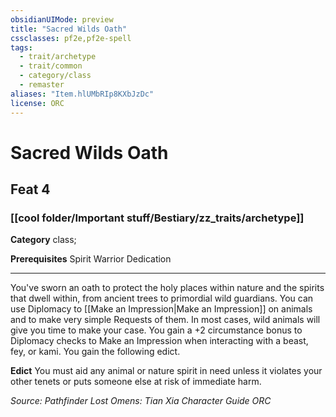 ```yaml
---
obsidianUIMode: preview
title: "Sacred Wilds Oath"
cssclasses: pf2e,pf2e-spell
tags:
  - trait/archetype
  - trait/common
  - category/class
  - remaster
aliases: "Item.hlUMbRIp8KXbJzDc"
license: ORC
---
```

# Sacred Wilds Oath
## Feat 4
### [[cool folder/Important stuff/Bestiary/zz_traits/archetype]]

**Category** class; 



**Prerequisites** Spirit Warrior Dedication
* * *
You've sworn an oath to protect the holy places within nature and the spirits that dwell within, from ancient trees to primordial wild guardians. You can use Diplomacy to [[Make an Impression|Make an Impression]] on animals and to make very simple Requests of them. In most cases, wild animals will give you time to make your case. You gain a +2 circumstance bonus to Diplomacy checks to Make an Impression when interacting with a beast, fey, or kami. You gain the following edict.

**Edict** You must aid any animal or nature spirit in need unless it violates your other tenets or puts someone else at risk of immediate harm.

*Source: Pathfinder Lost Omens: Tian Xia Character Guide*
*ORC*